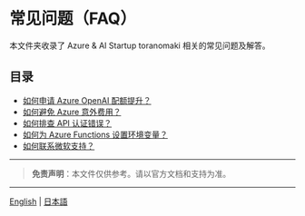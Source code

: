 # 常见问题（FAQ）

本文件夹收录了 Azure & AI Startup toranomaki 相关的常见问题及解答。

## 目录
- [如何申请 Azure OpenAI 配额提升？](./how-to-request-quota-increase.md)
- [如何避免 Azure 意外费用？](./how-to-avoid-unexpected-charges.md)
- [如何排查 API 认证错误？](./troubleshoot-api-auth-errors.md)
- [如何为 Azure Functions 设置环境变量？](./set-env-vars-azure-functions.md)
- [如何联系微软支持？](./contact-microsoft-support.md)

---

> **免责声明**：本文件仅供参考。请以官方文档和支持为准。

---

[English](../../FAQ/README.md) | [日本語](../ja_jp/FAQ/README.md)
